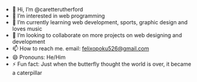 - 👋 Hi, I’m @caretterutherford
- 👀 I’m interested in web programming 
- 🌱 I’m currently learning web development, sports, graphic design and loves music
- 💞️ I’m looking to collaborate on more projects on web designing and development
- 📫 How to reach me. email: felixopoku526@gmail.com
- 😄 Pronouns: He/Him
- ⚡ Fun fact: Just when the butterfly thought the world is over, it became a caterpillar

<!---
caretterutherford/caretterutherford is a ✨ special ✨ repository because its `README.md` (this file) appears on your GitHub profile.
You can click the Preview link to take a look at your changes.
--->
